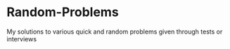 # Random-Problems
My solutions to various quick and random problems given through tests or interviews
